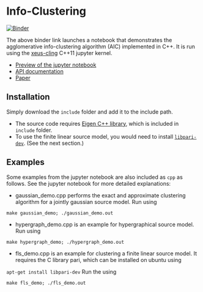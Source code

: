 # Info-Clustering
[![Binder](https://mybinder.org/badge_logo.svg)](https://mybinder.org/v2/gh/ccha23/Agglomerative-Info-Clustering/master?urlpath=lab/tree/demo.ipynb) 

The above binder link launches a notebook that demonstrates the agglomerative info-clustering algorithm (AIC) implemented in C++. It is run using the [xeus-cling](https://xeus-cling.readthedocs.io/en/latest/) C++11 jupyter kernel.

- [Preview of the jupyter notebook](http://nbviewer.jupyter.org/github/ccha23/Agglomerative-Info-Clustering/blob/master/demo.ipynb)
- [API documentation](https://ccha23.github.io/Agglomerative-Info-Clustering/doc/)
- [Paper](https://www.overleaf.com/read/zkkyyxfvbmsc)

## Installation


Simply download the `include` folder and add it to the include path. 
- The source code requires [Eigen C++ library](http://eigen.tuxfamily.org), which is included in `include` folder. 
- To use the finite linear source model, you would need to install [`libpari-dev`](https://pari.math.u-bordeaux.fr). (See the next section.)

## Examples

Some examples from the jupyter notebook are also included as `cpp` as follows. See the jupyter notebook for more detailed explanations:

- gaussian_demo.cpp performs the exact and approximate clustering algorithm for a jointly gaussian source model. Run using 

```make gaussian_demo; ./gaussian_demo.out```

- hypergraph_demo.cpp is an example for hypergraphical source model. Run using

```make hypergraph_demo; ./hypergraph_demo.out```

- fls_demo.cpp is an example for clustering a finite linear source model. It requires the C library pari, which can be installed on ubuntu using

```apt-get install libpari-dev``` 
Run the using

```make fls_demo; ./fls_demo.out```